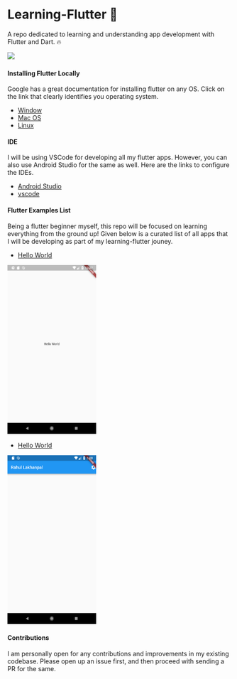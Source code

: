 # Learning-Flutter :rocket:

A repo dedicated to learning and understanding app development with Flutter and Dart. :fire:

<img src="https://flutter.io/images/intellij/hot-reload.gif">

#### Installing Flutter Locally

Google has a great documentation for installing flutter on any OS. Click on the link that clearly identifies you operating system.

- [Window](https://flutter.io/setup-windows/)
- [Mac OS](https://flutter.io/setup-macos/)
- [Linux](https://flutter.io/setup-linux/)

#### IDE

I will be using VSCode for developing all my flutter apps. However, you can also use Android Studio for the same as well.
Here are the links to configure the IDEs.

- [Android Studio](https://flutter.io/get-started/editor/#androidstudio)
- [vscode](https://flutter.io/get-started/editor/#vscode)

#### Flutter Examples List

Being a flutter beginner myself, this repo will be focused on learning everything from the ground up!
Given below is a curated list of all apps that I will be developing as part of my learning-flutter jouney.

- [Hello World](./hello_world)
<img src="./images/hello_world.png" height="380" width="200">

- [Hello World](./scaffold_sample_app)
<img src="./images/Scaffold_1.png" height="380" width="200">

#### Contributions

I am personally open for any contributions and improvements in my existing codebase.
Please open up an issue first, and then proceed with sending a PR for the same.
